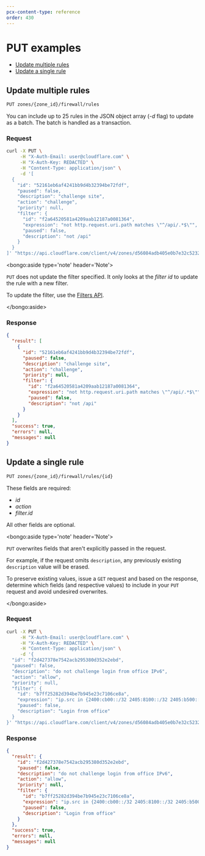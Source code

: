 ```yaml
---
pcx-content-type: reference
order: 430
---
```


# PUT examples

- [Update multiple rules](#update-multiple-rules)
- [Update a single rule](#update-a-single-rule)

## Update multiple rules

```bash
PUT zones/{zone_id}/firewall/rules
```

You can include up to 25 rules in the JSON object array (_-d_ flag) to update as a batch. The batch is handled as a transaction.

### Request

```bash
curl -X PUT \
     -H "X-Auth-Email: user@cloudflare.com" \
     -H "X-Auth-Key: REDACTED" \
     -H "Content-Type: application/json" \
     -d '[
  {
    "id": "52161eb6af4241bb9d4b32394be72fdf",
    "paused": false,
    "description": "challenge site",
    "action": "challenge",
    "priority": null,
    "filter": {
      "id": "f2a64520581a4209aab12187a0081364",
      "expression": "not http.request.uri.path matches \"^/api/.*$\"",
      "paused": false,
      "description": "not /api"
    }
  }
]' "https://api.cloudflare.com/client/v4/zones/d56084adb405e0b7e32c52321bf07be6/firewall/rules"
```

<bongo:aside type='note' header='Note'>

`PUT` does not update the filter specified. It only looks at the _filter id_ to update the rule with a new filter.

To update the filter, use the [Filters API](/api/cf-filters/).

</bongo:aside>

### Response

```json
{
  "result": [
    {
      "id": "52161eb6af4241bb9d4b32394be72fdf",
      "paused": false,
      "description": "challenge site",
      "action": "challenge",
      "priority": null,
      "filter": {
        "id": "f2a64520581a4209aab12187a0081364",
        "expression": "not http.request.uri.path matches \"^/api/.*$\"",
        "paused": false,
        "description": "not /api"
      }
    }
  ],
  "success": true,
  "errors": null,
  "messages": null
}
```

## Update a single rule

```bash
PUT zones/{zone_id}/firewall/rules/{id}
```

These fields are required:

- _id_
- _action_
- _filter.id_

All other fields are optional.

<bongo:aside type='note' header='Note'>

`PUT` overwrites fields that aren't explicitly passed in the request.

For example, if the request omits `description`, any previously existing `description` value will be erased.

To preserve existing values, issue a `GET` request and based on the response, determine which fields (and respective values) to include in your `PUT` request and avoid undesired overwrites.

</bongo:aside>

### Request

```bash
curl -X PUT \
     -H "X-Auth-Email: user@cloudflare.com" \
     -H "X-Auth-Key: REDACTED" \
     -H "Content-Type: application/json" \
     -d '{
  "id": "f2d427378e7542acb295380d352e2ebd",
  "paused": false,
  "description": "do not challenge login from office IPv6",
  "action": "allow",
  "priority": null,
  "filter": {
    "id": "b7ff25282d394be7b945e23c7106ce8a",
    "expression": "ip.src in {2400:cb00::/32 2405:8100::/32 2405:b500::/32 2606:4700::/32 2803:f800::/32 2c0f:f248::/32 2a06:98c0::/29} and (http.request.uri.path ~ \"^.*/wp-login.php$\" or http.request.uri.path ~ \"^.*/xmlrpc.php$\")",
    "paused": false,
    "description": "Login from office"
  }
}' "https://api.cloudflare.com/client/v4/zones/d56084adb405e0b7e32c52321bf07be6/firewall/rules/f2d427378e7542acb295380d352e2ebd"
```

### Response

```json
{
  "result": {
    "id": "f2d427378e7542acb295380d352e2ebd",
    "paused": false,
    "description": "do not challenge login from office IPv6",
    "action": "allow",
    "priority": null,
    "filter": {
      "id": "b7ff25282d394be7b945e23c7106ce8a",
      "expression": "ip.src in {2400:cb00::/32 2405:8100::/32 2405:b500::/32 2606:4700::/32 2803:f800::/32 2c0f:f248::/32 2a06:98c0::/29} and (http.request.uri.path ~ \"^.*/wp-login.php$\" or http.request.uri.path ~ \"^.*/xmlrpc.php$\")",
      "paused": false,
      "description": "Login from office"
    }
  },
  "success": true,
  "errors": null,
  "messages": null
}
```
